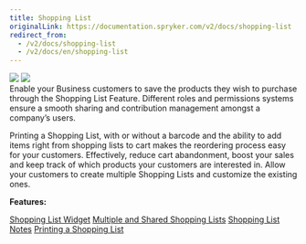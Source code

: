```yaml
---
title: Shopping List
originalLink: https://documentation.spryker.com/v2/docs/shopping-list
redirect_from:
  - /v2/docs/shopping-list
  - /v2/docs/en/shopping-list
---
```


<div class='feature-text'>
    <div class='feature-images'>
    <img class="light-mode" src="https://spryker.s3.eu-central-1.amazonaws.com/docs/Document+360/Capabilities+icons/light/shopping+list.svg"/>
    <img class="dark-mode" src="https://spryker.s3.eu-central-1.amazonaws.com/docs/Document+360/Capabilities+icons/dark/shopping+list.svg"/>
    </div>
    <div class="feature-text-wrap">
Enable your Business customers to save the products they wish to purchase through the Shopping List Feature. Different roles and permissions systems ensure a smooth sharing and contribution management amongst a company’s users.

Printing a Shopping List, with or without a barcode and the ability to add items right from shopping lists to cart makes the reordering process easy for your customers. Effectively, reduce cart abandonment, boost your sales and keep track of which products your customers are interested in. Allow your customers to create multiple Shopping Lists and customize the existing ones.
</div>
</div>

**Features:**
<div>
<a class="feature-link" href="https://documentation.spryker.com/v2/docs/shopping-list-widget">Shopping List Widget</a>
<a class="feature-link" href="https://documentation.spryker.com/v2/docs/multiple-shared-shopping-lists">Multiple and Shared Shopping Lists</a>
<a class="feature-link" href="https://documentation.spryker.com/v2/docs/shopping-list-notes">Shopping List Notes</a>
<a class="feature-link" href="https://documentation.spryker.com/v2/docs/printing-shopping-list">Printing a Shopping List</a>
    </div>
